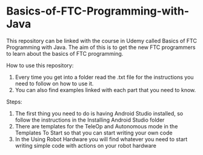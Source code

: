 # Basics-of-FTC-Programming-with-Java

This repository can be linked with the course in Udemy called Basics of FTC Programming with Java. The aim of this is to get the new FTC programmers to learn about the basics of FTC programming.

How to use this repository:
1) Every time you get into a folder read the .txt file for the instructions you need to follow on how to use it.
2) You can also find examples linked with each part that you need to know.

Steps:
1) The first thing you need to do is having Android Studio installed, so follow the instructions in the Installing Android Studio folder
2) There are templates for the TeleOp and Autonomous mode in the Templates To Start so that you can start writing your own code
3) In the Using Robot Hardware you will find whatever you need to start writing simple code with actions on your robot hardware
